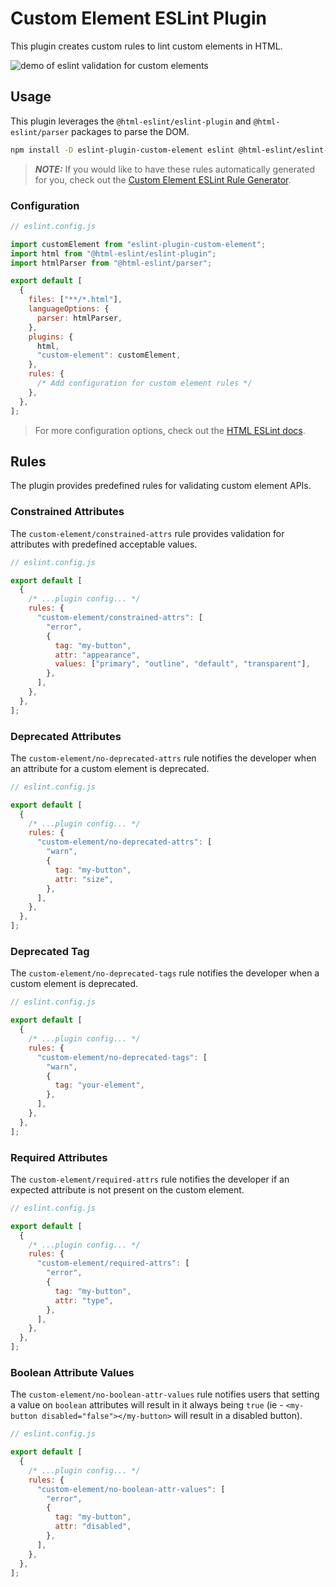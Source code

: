 # Custom Element ESLint Plugin

This plugin creates custom rules to lint custom elements in HTML.

![demo of eslint validation for custom elements](https://github.com/break-stuff/cem-tools/blob/main/demo/images/eslint/custom_element_eslint_demo.gif?raw=true)

<!-- <a href="https://stackblitz.com/github/break-stuff/cem-tools/tree/main/packages/eslint-plugin/demo">
  <img
    alt="Open in StackBlitz"
    src="https://developer.stackblitz.com/img/open_in_stackblitz.svg"
  />
</a> -->

## Usage

This plugin leverages the `@html-eslint/eslint-plugin` and `@html-eslint/parser` packages to parse the DOM.

```bash
npm install -D eslint-plugin-custom-element eslint @html-eslint/eslint-plugin @html-eslint/parser
```

> ***NOTE:*** If you would like to have these rules automatically generated for you, check out the [Custom Element ESLint Rule Generator](https://www.npmjs.com/package/custom-element-eslint-rule-generator).

### Configuration

```js
// eslint.config.js

import customElement from "eslint-plugin-custom-element";
import html from "@html-eslint/eslint-plugin";
import htmlParser from "@html-eslint/parser";

export default [
  {
    files: ["**/*.html"],
    languageOptions: {
      parser: htmlParser,
    },
    plugins: {
      html,
      "custom-element": customElement,
    },
    rules: {
      /* Add configuration for custom element rules */
    },
  },
];
```

> For more configuration options, check out the [HTML ESLint docs](https://html-eslint.org/docs/getting-started).

## Rules

The plugin provides predefined rules for validating custom element APIs.

### Constrained Attributes

The `custom-element/constrained-attrs` rule provides validation for attributes with predefined acceptable values.

```js
// eslint.config.js

export default [
  {
    /* ...plugin config... */
    rules: {
      "custom-element/constrained-attrs": [
        "error",
        {
          tag: "my-button",
          attr: "appearance",
          values: ["primary", "outline", "default", "transparent"],
        },
      ],
    },
  },
];
```

### Deprecated Attributes

The `custom-element/no-deprecated-attrs` rule notifies the developer when an attribute for a custom element is deprecated.

```js
// eslint.config.js

export default [
  {
    /* ...plugin config... */
    rules: {
      "custom-element/no-deprecated-attrs": [
        "warn",
        {
          tag: "my-button",
          attr: "size",
        },
      ],
    },
  },
];
```

### Deprecated Tag

The `custom-element/no-deprecated-tags` rule notifies the developer when a custom element is deprecated.

```js
// eslint.config.js

export default [
  {
    /* ...plugin config... */
    rules: {
      "custom-element/no-deprecated-tags": [
        "warn",
        {
          tag: "your-element",
        },
      ],
    },
  },
];
```

### Required Attributes

The `custom-element/required-attrs` rule notifies the developer if an expected attribute is not present on the custom element.

```js
// eslint.config.js

export default [
  {
    /* ...plugin config... */
    rules: {
      "custom-element/required-attrs": [
        "error",
        {
          tag: "my-button",
          attr: "type",
        },
      ],
    },
  },
];
```

### Boolean Attribute Values

The `custom-element/no-boolean-attr-values` rule notifies users that setting a value on `boolean` attributes will result in it always being `true` (ie - `<my-button disabled="false"></my-button>` will result in a disabled button).


```js
// eslint.config.js

export default [
  {
    /* ...plugin config... */
    rules: {
      "custom-element/no-boolean-attr-values": [
        "error",
        {
          tag: "my-button",
          attr: "disabled",
        },
      ],
    },
  },
];
```